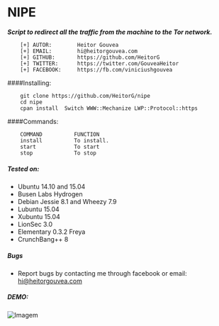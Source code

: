 
# NIPE

***Script to redirect all the traffic from the machine to the Tor network.***

```
    [+] AUTOR:        Heitor Gouvea
    [+] EMAIL:        hi@heitorgouvea.com
    [+] GITHUB:       https://github.com/HeitorG
    [+] TWITTER:      https://twitter.com/GouveaHeitor
    [+] FACEBOOK:     https://fb.com/viniciushgouvea
```

####Installing:
```
    git clone https://github.com/HeitorG/nipe
    cd nipe
    cpan install  Switch WWW::Mechanize LWP::Protocol::https
```

####Commands:
```
    COMMAND          FUNCTION
    install          To install.
    start            To start
    stop             To stop
```

##### Tested on:

* Ubuntu 14.10 and 15.04
* Busen Labs Hydrogen
* Debian Jessie 8.1 and Wheezy 7.9
* Lubuntu 15.04
* Xubuntu 15.04
* LionSec 3.0
* Elementary 0.3.2 Freya
* CrunchBang++ 8

##### Bugs

- Report bugs by contacting me through facebook or email: hi@heitorgouvea.com

##### DEMO: 

![Imagem](https://media.giphy.com/media/26tn3Cy7kr4X359fi/giphy.gif)

